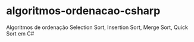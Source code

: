 # algoritmos-ordenacao-csharp
Algoritmos de ordenação Selection Sort, Insertion Sort, Merge Sort, Quick Sort em C#

